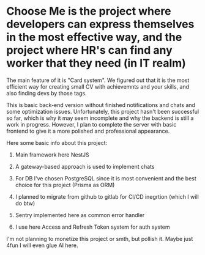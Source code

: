 # Choose Me is the project where developers can express themselves in the most effective way, and the project where HR's can find any worker that they need (in IT realm)

The main feature of it is "Card system". We figured out that it is the most efficient way for creating small CV with achievemnts and your skills, and also finding devs by those tags.

This is basic back-end version without finished notifications and chats and some optimization issues. Unfortunately, this project hasn't been successful so far, which is why it may seem incomplete and why the backend is still a work in progress. However, I plan to complete the server with basic frontend to give it a more polished and professional appearance.

Here some basic info about this project:

1. Main framework here NestJS

2. A gateway-based approach is used to implement chats

3. For DB I've chosen PostgreSQL since it is most convenient and the best choice for this project (Prisma as ORM)

4. I planned to migrate from github to gitlab for CI/CD inegrtion (which I will do btw)

5. Sentry implemented here as common error handler

6. I use here Access and Refresh Token system for auth system

I'm not planning to monetize this project or smth, but pollish it. Maybe just 4fun I will even glue AI here.
